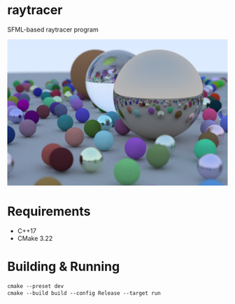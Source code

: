 # raytracer

SFML-based raytracer program

![raytracer](docs/raytracer.png)

# Requirements
 * C++17
 * CMake 3.22

# Building & Running

```
cmake --preset dev
cmake --build build --config Release --target run
```
